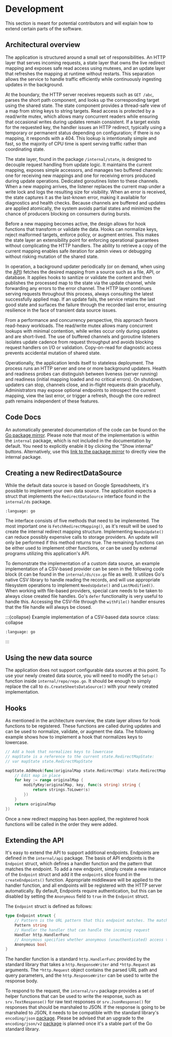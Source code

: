 # Development

This section is meant for potential contributors and will explain how to extend certain parts of the software.

## Architectural overview

The application is structured around a small set of responsibilities. An HTTP layer that
serves incoming requests, a state layer that owns the live redirect mapping and exposes safe read access using mutexes,
and an update layer that refreshes the mapping at runtime without restarts. This separation allows the service to handle traffic efficiently 
while continuously ingesting updates in the background.

At the boundary, the HTTP server receives requests such as `GET /abc`, parses the short path component, and looks up the 
corresponding target using the shared state. The state component provides a thread-safe view of a map from string keys 
to string targets. Read access is protected by a read/write mutex, which allows many concurrent readers while ensuring 
that occasional writes during updates remain consistent. If a target exists for the requested key, the handler issues 
an HTTP redirect, typically using a temporary or permanent status depending on configuration; if there is no mapping, 
it responds with a 404. This lookup is intentionally simple and fast, so the majority of CPU time is spent serving traffic
rather than coordinating state.

The state layer, found in the package `/internal/state`, is designed to decouple request handling from update logic. 
It maintains the current mapping, exposes simple accessors, and manages two buffered channels: one for receiving new 
mappings and one for receiving errors produced during update operations.
Dedicated goroutines listen to these channels. When a new mapping arrives, the listener replaces
the current map under a write lock and logs the resulting size for visibility. When an error is received, the state captures
it as the last-known error, making it available for diagnostics and health checks. Because channels are buffered and updates
are applied atomically, the system avoids partial states and minimizes the chance of producers blocking on consumers during
bursts.

Before a new mapping becomes active, the design allows for hook functions that transform or validate the data. Hooks can
normalize keys, reject malformed targets, enforce policy, or augment entries. This makes the state layer an extensibility
point for enforcing operational guarantees without complicating the HTTP handlers. The ability to retrieve a copy of the 
current mapping enables safe iteration for admin views or debugging without risking mutation of the shared state.

In operation, a background updater periodically (or on demand, when using the [API](#forcing-a-redirect-mapping-update)) 
fetches the desired mapping from a source such as a file, 
API, or database. It applies hooks to sanitize or validate the content and then publishes the processed map to the state 
via the update channel, while forwarding any errors to the error channel. The HTTP layer continues serving requests 
throughout this process, always consulting the latest successfully applied map. If an update fails, the service retains 
the last good state and surfaces the failure through the recorded last error, ensuring resilience in the face of 
transient data source issues.

From a performance and concurrency perspective, this approach favors read-heavy workloads. The read/write mutex allows 
many concurrent lookups with minimal contention, while writes occur only during updates and are short-lived. The use of 
buffered channels and goroutine listeners isolates update cadence from request throughput and avoids blocking request
handlers on I/O or validation. Copy-on-read for diagnostic access prevents accidental mutation of shared state.

Operationally, the application lends itself to stateless deployment. The process runs an HTTP server and one or more 
background updaters. Health and readiness probes can distinguish between liveness (server running) and readiness 
(initial mapping loaded and no critical errors). On shutdown, updaters can stop, channels close, and in-flight requests 
drain gracefully. Administrators may expose optional endpoints to introspect the current mapping, view the last error, 
or trigger a refresh, though the core redirect path remains independent of these features.


## Code Docs

An automatically generated documentation of the code can be found on the [Go package mirror](https://pkg.go.dev/github.com/fanonwue/go-short-link).
Please note that most of the implementation is within the `internal` package, which is not included in the documentation by default.
You need to explicitly enable it by clicking the "Show internal" buttons. Alternatively, use this 
[link to the package mirror](https://pkg.go.dev/github.com/fanonwue/go-short-link/internal) to
directly view the internal package.

## Creating a new RedirectDataSource

While the default data source is based on Google Spreadsheets, it's possible to implement your own data source. The
application expects a struct that implements the `RedirectDataSource` interface found in the `internal/ds` package.

```{literalinclude} ../internal/ds/data-source.go
:language: go
```


The interface consists of five methods that need to be implemented. The most important one is `FetchRedirectMapping()`,
as it's result will be used to create the internal redirect mapping structure. Implementing `NeedsUpdate()` can reduce
possibly expensive calls to storage providers. An update will only be performed if this method returns true.
The remaining functions can be either used to implement other functions, or can be used by external programs utilizing
this application's API.

To demonstrate the implementation of a custom data source, an example implementation of a CSV-based provider can be seen
in the following code block (it can be found in the `internal/ds/csv.go` file as well).
It utilizes Go's native CSV library to handle reading the records, and will use appropriate
filesystem operations to implement `NeedsUpdate()` and `LastModified()`. When working with file-based providers, special
care needs to be taken to always close created file handles. Go's `defer` functionality is very useful to handle
this. Accessing the CSV-file through the `withFile()` handler ensures that the file handle will always be closed.

:::{collapse} Example implementation of a CSV-based data source
:class: collapse
```{literalinclude} ../internal/ds/csv.go
:language: go
```
:::
<br>

## Using the new data source

The application does not support configurable data sources at this point. To use your newly created data source, you
will need to modify the `Setup()` function inside `internal/repo/repo.go`. It should be enough to simply replace the
call to `ds.CreateSheetsDataSource()` with your newly created implementation.

## Hooks

As mentioned in the architecture overview, the state layer allows for hook functions to be registered. These functions
are called during updates and can be used to normalize, validate, or augment the data. The following example shows
how to implement a hook that normalizes keys to lowercase.

```go
// Add a hook that normalizes keys to lowercase
// mapState is a reference to the current state.RedirectMapState:
// var mapState state.RedirectMapState

mapState.AddHook(func(originalMap state.RedirectMap) state.RedirectMap {
    // Edit map in place
    for key := range originalMap {
        modifyKey(originalMap, key, func(s string) string {
            return strings.ToLower(s)
        })
    }
    return originalMap
})
```

Once a new redirect mapping has been applied, the registered hook functions will be called in the order they were added.

## Extending the API

It's easy to extend the API to support additional endpoints. Endpoints are defined in the `internal/api` package. The basis
of API endpoints is the `Endpoint` struct, which defines a handler function and the pattern that matches the endpoint.
To add a new endpoint, simply create a new instance of the `Endpoint` struct and add it the `endpoints` slice found in
the  `createEndpoints()` function. Appropriate middleware will be applied to the handler function, and all endpoints
will be registered with the HTTP server automatically.
By default, Endpoints require authentication, but this can be disabled by setting the `Anonymous` field to `true` in the `Endpoint` struct.

The `Endpoint` struct is defined as follows:
```go
type Endpoint struct {
    // Pattern is the URL pattern that this endpoint matches. The matching will be done by the HTTP server.
    Pattern string
    // Handler the handler that can handle the incoming request
    Handler http.HandlerFunc
    // Anonymous specifies whether anonymous (unauthenticated) access to this endpoint is allowed
    Anonymous bool
}
```

The handler function is a standard `http.HandlerFunc` provided by the standard library that takes a `http.ResponseWriter` and `*http.Request` as arguments.
The `*http.Request` object contains the parsed URL path and query parameters, and the `http.ResponseWriter` can be used to
write the response body.

To respond to the request, the `internal/srv` package provides a set of helper functions that can be used to write the response, such
as `srv.TextResponse()` for raw text responses or `srv.JsonResponse()` for responses that should be marshaled to JSON. If
the response is going to be marshaled to JSON, it needs to be compatible with the 
standard library's `encoding/json` [package](https://pkg.go.dev/encoding/json). Please be advised that an upgrade to the
`encoding/json/v2` [package](https://pkg.go.dev/encoding/json/v2) is planned once it's a stable part of the Go standard library.
